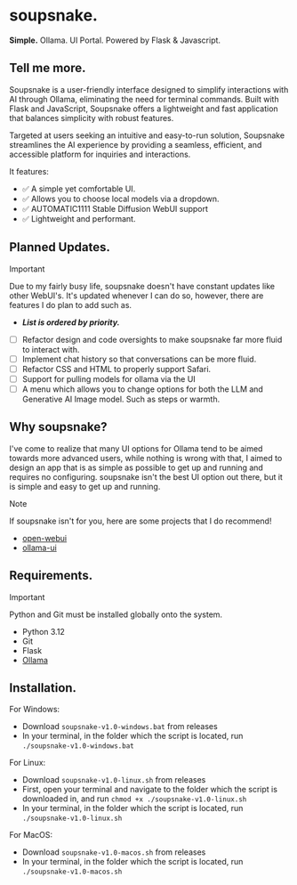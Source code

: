 # soupsnake. 
<b>Simple.</b> Ollama. UI Portal. Powered by Flask &amp; Javascript.
## Tell me more.
Soupsnake is a user-friendly interface designed to simplify interactions with AI through Ollama, eliminating the need for terminal commands. Built with Flask and JavaScript, Soupsnake offers a lightweight and fast application that balances simplicity with robust features.

Targeted at users seeking an intuitive and easy-to-run solution, Soupsnake streamlines the AI experience by providing a seamless, efficient, and accessible platform for inquiries and interactions.

It features:
- :white_check_mark: A simple yet comfortable UI.
- :white_check_mark: Allows you to choose local models via a dropdown.
- :white_check_mark: AUTOMATIC1111 Stable Diffusion WebUI support
- :white_check_mark: Lightweight and performant.


## Planned Updates.
> [!IMPORTANT]
Due to my fairly busy life, soupsnake doesn't have constant updates like other WebUI's. It's updated whenever I can do so, however, there are features I do plan to add such as.

- <b><i>List is ordered by priority.</b></i>

- [ ] Refactor design and code oversights to make soupsnake far more fluid to interact with.
- [ ] Implement chat history so that conversations can be more fluid.
- [ ] Refactor CSS and HTML to properly support Safari.
- [ ] Support for pulling models for ollama via the UI
- [ ] A menu which allows you to change options for both the LLM and Generative AI Image model. Such as steps or warmth.

## Why soupsnake?
I've come to realize that many UI options for Ollama tend to be aimed towards more advanced users, while nothing is wrong with that, I aimed to design an app that is as simple as possible to get up and running and requires no configuring. soupsnake isn't the best UI option out there, but it is simple and easy to get up and running.

> [!NOTE]
If soupsnake isn't for you, here are some projects that I do recommend! 
- [open-webui](https://github.com/open-webui/open-webui)
- [ollama-ui](https://github.com/ollama-ui/ollama-ui)


## Requirements.
> [!IMPORTANT]
Python and Git must be installed globally onto the system.
- Python 3.12
- Git
- Flask
- [Ollama](https://ollama.com/)
## Installation.
For Windows:
- Download `soupsnake-v1.0-windows.bat` from releases
- In your terminal, in the folder which the script is located, run `./soupsnake-v1.0-windows.bat`

For Linux:
- Download `soupsnake-v1.0-linux.sh` from releases
- First, open your terminal and navigate to the folder which the script is downloaded in, and run `chmod +x ./soupsnake-v1.0-linux.sh`
- In your terminal, in the folder which the script is located, run `./soupsnake-v1.0-linux.sh`

For MacOS:
- Download `soupsnake-v1.0-macos.sh` from releases
- In your terminal, in the folder which the script is located, run `./soupsnake-v1.0-macos.sh`


